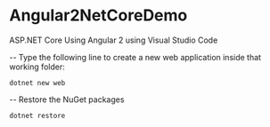 # Angular2NetCoreDemo
ASP.NET Core Using Angular 2
using Visual Studio Code

-- Type the following line to create a new web application inside that working folder:

```dotnet new web```

-- Restore the NuGet packages

```dotnet restore```
